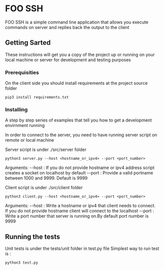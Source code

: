 # FOO SSH
FOO SSH is a simple command line application that allows you execute commands on server and replies back the output to the client

## Getting Sarted
These instructions will get you a copy of the project up or running on your local machine or server for development and testing purposes

### Prerequisities
On the client side you should install requirements at the project source folder

```
pip3 install requirements.txt
```

### Installing
A step by step series of examples that tell you how to get a development envirnment running

In order to connect to the server, you need to have running server script on remote or local machine

Server script is under ./src/server folder

```
python3 server.py --host <hostname_or_ipv4> --port <port_number>
```
Arguments:
--host : If you do not provide hostname or ipv4 address script creates a socket on localhost by default
--port : Provide a valid portname between 1000 and 9999. Default is 9999


Client script is under ./src/client folder

```
python3 client.py --host <hostname_or_ipv4> --port <port_number>
``` 

Arguments: 
--host : Write a hostname or ipv4 that client needs to connect. If you do not provide hostname client will connect to the localhost
--port : Write a port number that server is running on.By default port number is 9999


## Running the tests
Unit tests is under the tests/unit folder in test.py file
Simplest way to run test is :

```
python3 test.py
```

